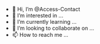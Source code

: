 - 👋 Hi, I’m @Access-Contact
- 👀 I’m interested in ...
- 🌱 I’m currently learning ...
- 💞️ I’m looking to collaborate on ...
- 📫 How to reach me ...

<!---
Access-Contact/Access-Contact is a ✨ special ✨ repository because its `README.md` (this file) appears on your GitHub profile.
You can click the Preview link to take a look at your changes.
--->
